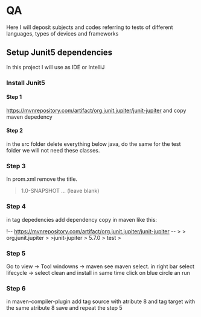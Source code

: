 # QA
Here I will deposit subjects and codes referring to tests of different languages, types of devices and frameworks

## Setup Junit5 dependencies


In this project I will use as IDE or IntelliJ 

### Install Junit5

#### Step 1
https://mvnrepository.com/artifact/org.junit.jupiter/junit-jupiter
and copy maven depedency

#### Step 2

in the src folder delete everything below java, do the same for the test folder we will not need these classes.

### Step 3

In prom.xml
remove the title. 

> <version>1.0-SNAPSHOT</version>
... (leave blank)
> <properties>


### Step 4

in tag depedencies add dependency copy in maven like this:

!-- https://mvnrepository.com/artifact/org.junit.jupiter/junit-jupiter --
      ><dependency>
       > <groupId>org.junit.jupiter</groupId>
       > ><artifactId>junit-jupiter</artifactId>
       > <version>5.7.0</version>
       > <scope>test</scope>
     > </dependency>
     
### Step 5 

Go to view -> Tool windowns -> maven see maven select. in right bar select lifecycle -> select clean and install in same time click on blue circle an run


### Step 6

in maven-compiler-plugin
add tag source with atribute 8
and tag target with the same atribute 8 save and repeat the step 5
